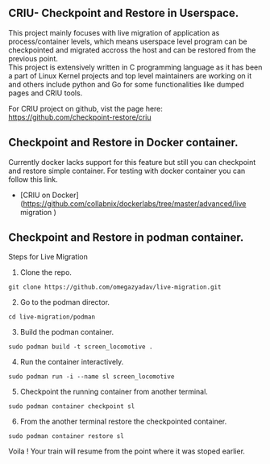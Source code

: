 ## CRIU- Checkpoint and Restore in Userspace. <br>

This project mainly focuses with live migration of application as process/container levels, which means
userspace level program can be checkpointed and migrated accross the host and can be restored from the previous point.  <br>
This project is extensively written in C programming language as it has been a part of Linux Kernel projects and top level maintainers are 
working on it and others include python and Go for some functionalities like dumped pages and CRIU tools. <br>

For CRIU project on github, vist the page here: https://github.com/checkpoint-restore/criu <br>

## Checkpoint and Restore in Docker container. 
Currently docker lacks support for this feature but still you can checkpoint and restore simple container. 
For testing with docker container you can follow this link. 

- [CRIU on Docker](https://github.com/collabnix/dockerlabs/tree/master/advanced/live migration )<br>


## Checkpoint and Restore in podman container. 

Steps for Live Migration

1. Clone the repo. 

``` git clone https://github.com/omegazyadav/live-migration.git ```

2. Go to the podman director. 

``` cd live-migration/podman ``` 

3. Build the podman container. 

``` sudo podman build -t screen_locomotive . ```

4. Run the container interactively. 

``` sudo podman run -i --name sl screen_locomotive ``` 

5. Checkpoint the running container from another terminal. 

``` sudo podman container checkpoint sl ``` 

6. From the another terminal restore the checkpointed container. 

``` sudo podman container restore sl ``` 

Voila ! Your train will resume from the point where it was stoped earlier. 




